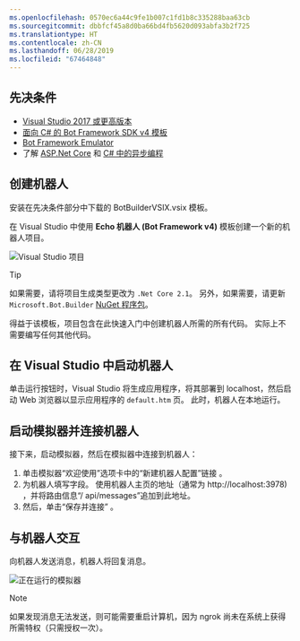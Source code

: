 ```yaml
---
ms.openlocfilehash: 0570ec6a44c9fe1b007c1fd1b8c335288baa63cb
ms.sourcegitcommit: dbbfcf45a8d0ba66bd4fb5620d093abfa3b2f725
ms.translationtype: HT
ms.contentlocale: zh-CN
ms.lasthandoff: 06/28/2019
ms.locfileid: "67464848"
---
```

## <a name="prerequisites"></a>先决条件
- [Visual Studio 2017 或更高版本](https://www.visualstudio.com/downloads)
- [面向 C# 的 Bot Framework SDK v4 模板](https://aka.ms/bot-vsix)
- [Bot Framework Emulator](https://aka.ms/bot-framework-emulator-readme)
- 了解 [ASP.Net Core](https://docs.microsoft.com/aspnet/core/) 和 [C# 中的异步编程](https://docs.microsoft.com/dotnet/csharp/programming-guide/concepts/async/index)

## <a name="create-a-bot"></a>创建机器人
安装在先决条件部分中下载的 BotBuilderVSIX.vsix 模板。

在 Visual Studio 中使用 **Echo 机器人 (Bot Framework v4)** 模板创建一个新的机器人项目。

![Visual Studio 项目](~/media/azure-bot-quickstarts/bot-builder-dotnet-project.png)

> [!TIP] 
> 如果需要，请将项目生成类型更改为 ``.Net Core 2.1``。 另外，如果需要，请更新 `Microsoft.Bot.Builder` [NuGet 程序包](https://docs.microsoft.com/nuget/quickstart/install-and-use-a-package-in-visual-studio)。

得益于该模板，项目包含在此快速入门中创建机器人所需的所有代码。 实际上不需要编写任何其他代码。

## <a name="start-your-bot-in-visual-studio"></a>在 Visual Studio 中启动机器人

单击运行按钮时，Visual Studio 将生成应用程序，将其部署到 localhost，然后启动 Web 浏览器以显示应用程序的 `default.htm` 页。 此时，机器人在本地运行。

## <a name="start-the-emulator-and-connect-your-bot"></a>启动模拟器并连接机器人

接下来，启动模拟器，然后在模拟器中连接到机器人：

1. 单击模拟器“欢迎使用”选项卡中的“新建机器人配置”链接  。 
2. 为机器人填写字段。 使用机器人主页的地址（通常为 http://localhost:3978) ，并将路由信息“/ api/messages”追加到此地址。
3. 然后，单击“保存并连接”  。

## <a name="interact-with-your-bot"></a>与机器人交互

向机器人发送消息，机器人将回复消息。

![正在运行的模拟器](~/media/emulator-v4/emulator-running.png)

> [!NOTE]
> 如果发现消息无法发送，则可能需要重启计算机，因为 ngrok 尚未在系统上获得所需特权（只需授权一次）。
